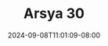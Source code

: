 --- 
title: "Arsya 30"
description: "    Arsya 30 doodstream full vidio baru"
date: 2024-09-08T11:01:09-08:00
file_code: "fh1e96gzwiyq"
draft: false
cover: "l6hcjrv26dxcp6de.jpg"
tags: ["Arsya", "bokep-indo", "bokep-viral", "bokep-ig"]
length: 68
fld_id: "1483159"
foldername: "Arsya 1"
categories: ["Arsya 1"]
views: 0
---
